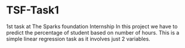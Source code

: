 # TSF-Task1
 1st task  at The Sparks foundation Internship
 In this project we have to predict the percentage of student based on number of hours.
 This is a simple linear regression task as it involves just 2 variables.

